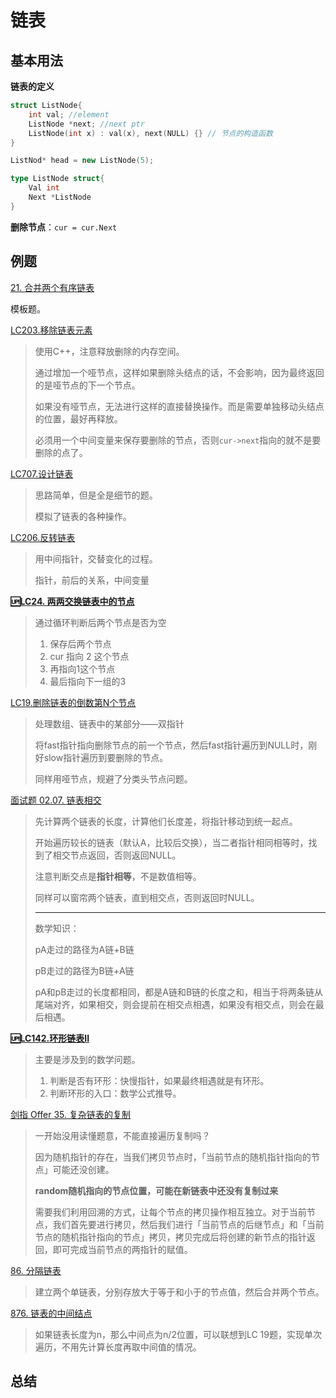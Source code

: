 链表
===

## 基本用法

**链表的定义**

```cpp
struct ListNode{
    int val; //element
    ListNode *next; //next ptr
    ListNode(int x) : val(x), next(NULL) {} // 节点的构造函数
}

ListNod* head = new ListNode(5);
```

```go
type ListNode struct{
    Val int
    Next *ListNode
}
```

**删除节点**：`cur = cur.Next`

## 例题

[21. 合并两个有序链表](https://leetcode.cn/problems/merge-two-sorted-lists/)

模板题。

[LC203.移除链表元素](https://leetcode.cn/problems/remove-linked-list-elements/)

> 使用C++，注意释放删除的内存空间。
>
> 通过增加一个哑节点，这样如果删除头结点的话，不会影响，因为最终返回的是哑节点的下一个节点。
>
> 如果没有哑节点，无法进行这样的直接替换操作。而是需要单独移动头结点的位置，最好再释放。
>
> 必须用一个中间变量来保存要删除的节点，否则`cur->next`指向的就不是要删除的点了。

[LC707.设计链表](https://leetcode.cn/problems/design-linked-list/)

> 思路简单，但是全是细节的题。
>
> 模拟了链表的各种操作。

[LC206.反转链表](https://leetcode.cn/problems/reverse-linked-list/)

> 用中间指针，交替变化的过程。
>
> 指针，前后的关系，中间变量

**[🆙LC24. 两两交换链表中的节点](https://leetcode.cn/problems/swap-nodes-in-pairs/)**

> 通过循环判断后两个节点是否为空
>
> 1. 保存后两个节点
>2. cur 指向 2 这个节点
> 3. 再指向1这个节点
> 4. 最后指向下一组的3

[LC19.删除链表的倒数第N个节点](https://leetcode.cn/problems/remove-nth-node-from-end-of-list/)

> 处理数组、链表中的某部分——双指针
>
> 将fast指针指向删除节点的前一个节点，然后fast指针遍历到NULL时，刚好slow指针遍历到要删除的节点。
>
> 同样用哑节点，规避了分类头节点问题。
>

[面试题 02.07. 链表相交](https://leetcode.cn/problems/intersection-of-two-linked-lists-lcci/)

> 先计算两个链表的长度，计算他们长度差，将指针移动到统一起点。
>
> 开始遍历较长的链表（默认A，比较后交换），当二者指针相同相等时，找到了相交节点返回，否则返回NULL。
>
> 注意判断交点是**指针相等**，不是数值相等。
>
> 同样可以窗帘两个链表，直到相交点，否则返回时NULL。
>
> ---
>
> 数学知识：
>
> pA走过的路径为A链+B链
>
> pB走过的路径为B链+A链
>
> pA和pB走过的长度都相同，都是A链和B链的长度之和，相当于将两条链从尾端对齐，如果相交，则会提前在相交点相遇，如果没有相交点，则会在最后相遇。

**[🆙LC142.环形链表II](https://leetcode.cn/problems/linked-list-cycle-ii/)**

> 主要是涉及到的数学问题。
>
> 1. 判断是否有环形：快慢指针，如果最终相遇就是有环形。
> 2. 判断环形的入口：数学公式推导。

[剑指 Offer 35. 复杂链表的复制](https://leetcode.cn/problems/fu-za-lian-biao-de-fu-zhi-lcof/description/)

> 一开始没用读懂题意，不能直接遍历复制吗？
>
> 因为随机指针的存在，当我们拷贝节点时，「当前节点的随机指针指向的节点」可能还没创建。
>
> **random随机指向的节点位置，可能在新链表中还没有复制过来**
>
> 需要我们利用回溯的方式，让每个节点的拷贝操作相互独立。对于当前节点，我们首先要进行拷贝，然后我们进行「当前节点的后继节点」和「当前节点的随机指针指向的节点」拷贝，拷贝完成后将创建的新节点的指针返回，即可完成当前节点的两指针的赋值。

[86. 分隔链表](https://leetcode.cn/problems/partition-list/description/)

> 建立两个单链表，分别存放大于等于和小于的节点值，然后合并两个节点。

[876. 链表的中间结点](https://leetcode.cn/problems/middle-of-the-linked-list/description/)

> 如果链表长度为n，那么中间点为n/2位置，可以联想到LC 19题，实现单次遍历，不用先计算长度再取中间值的情况。

## 总结
